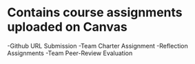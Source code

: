 # Contains course assignments uploaded on Canvas
-Github URL Submission
-Team Charter Assignment
-Reflection Assignments
-Team Peer-Review Evaluation
